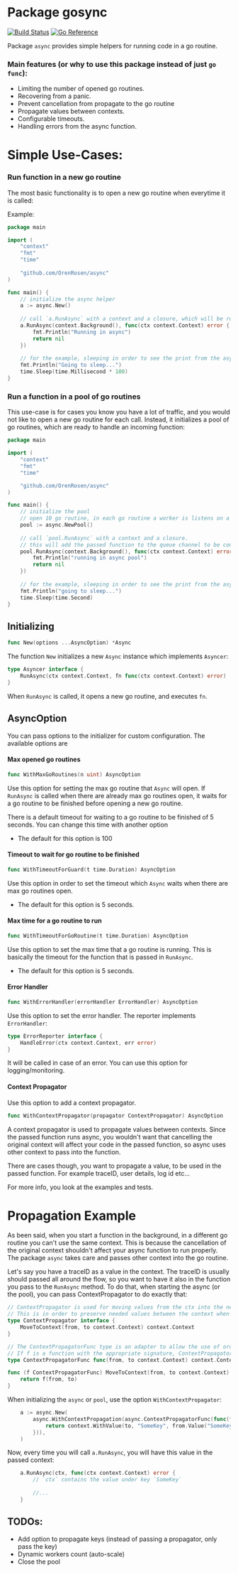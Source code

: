 # Package gosync

[![Build Status](https://github.com/OrenRosen/async/actions/workflows/merge.yaml/badge.svg?branch=main)](https://github.com/OrenRosen/async/blob/main/.github/workflows/merge.yaml)
[![Go Reference](https://pkg.go.dev/badge/github.com/OrenRosen/async.svg)](https://pkg.go.dev/github.com/OrenRosen/async)

Package `async` provides simple helpers for running code in a go routine.

### Main features (or why to use this package instead of just `go func`):
- Limiting the number of opened go routines.
- Recovering from a panic.
- Prevent cancellation from propagate to the go routine
- Propagate values between contexts.
- Configurable timeouts.
- Handling errors from the async function.

# Simple Use-Cases:

### Run function in a new go routine
The most basic functionality is to open a new go routine when everytime it is called:

Example:

```go
package main

import (
	"context"
	"fmt"
	"time"
	
	"github.com/OrenRosen/async"
)

func main() {
	// initialize the async helper
	a := async.New()
	
	// call `a.RunAsync` with a context and a closure, which will be run in a new go routine
	a.RunAsync(context.Background(), func(ctx context.Context) error {
		fmt.Println("Running in async")
		return nil
	})
	
	// for the example, sleeping in order to see the print from the async function
	fmt.Println("Going to sleep...")
	time.Sleep(time.Millisecond * 100)
}
```

### Run a function in a pool of go routines

This use-case is for cases you know you have a lot of traffic, and you would not like to open a new go routine for each call. Instead, it initializes a pool of go routines, which are ready to handle an incoming function:

```go
package main

import (
	"context"
	"fmt"
	"time"

	"github.com/OrenRosen/async"
)

func main() {
	// initialize the pool
	// open 10 go routine, in each go routine a worker is listens on a channel for a received function 
	pool := async.NewPool()
	
	// call `pool.RunAsync` with a context and a closure.
	// this will add the passed function to the queue channel to be consumed by an available worker 
	pool.RunAsync(context.Background(), func(ctx context.Context) error {
		fmt.Println("running in async pool")
		return nil
	})
	
	// for the example, sleeping in order to see the print from the async function
	fmt.Println("going to sleep...")
	time.Sleep(time.Second)
}
```








## Initializing
```go
func New(options ...AsyncOption) *Async
```
The function `New` initializes a new `Async` instance which implements `Asyncer`:
```go
type Asyncer interface {
    RunAsync(ctx context.Context, fn func(ctx context.Context) error)
}
```
When `RunAsync` is called, it opens a new go routine, and executes `fn`.

## AsyncOption
You can pass options to the initializer for custom configuration. The available options are

#### Max opened go routines
```go
func WithMaxGoRoutines(n uint) AsyncOption
```
Use this option for setting the max go routine that `Async` will open. If `RunAsync` is called when there are already max go routines open, it waits for a go routine to be finished before opening a new go routine.

There is a default timeout for waiting to a go routine to be finished of 5 seconds. You can change this time with another option

- The default for this option is 100

#### Timeout to wait for go routine to be finished
```go
func WithTimeoutForGuard(t time.Duration) AsyncOption
```
Use this option in order to set the timeout which `Async` waits when there are max go routines open.

- The default for this option is 5 seconds.

#### Max time for a go routine to run
```go
func WithTimeoutForGoRoutine(t time.Duration) AsyncOption
```
Use this option to set the max time that a go routine is running. This is basically the timeout for the function that is passed in `RunAsync`.  
- The default for this option is 5 seconds.


#### Error Handler
```go
func WithErrorHandler(errorHandler ErrorHandler) AsyncOption
```
Use this option to set the error handler. The reporter implements `ErrorHandler`:
```go
type ErrorReporter interface {
	HandleError(ctx context.Context, err error)
}
```
It will be called in case of an error. You can use this option for logging/monitoring.

#### Context Propagator
Use this option to add a context propagator. 
```go
func WithContextPropagator(propagator ContextPropagator) AsyncOption
```
A context propagator is used to propagate values between contexts. Since the passed function runs async, you wouldn't want that cancelling the original context will affect your code in the passed function, so async uses other context to pass into the function.

There are cases though, you want to propagate a value, to be used in the passed function. For example traceID, user details, log id etc...

For more info, you look at the examples and tests. 

# Propagation Example
As been said, when you start a function in the background, in a different go routine you can't use the same context. This is because the cancellation of the original context shouldn't affect your async function to run properly. The package `async` takes care and passes other context into the go routine.

Let's say you have a traceID as a value in the context. The traceID is usually should passed all around the flow, so you want to have it also in the function you pass to the `RunAsync` method.
To do that, when starting the async (or the pool), you can pass ContextPropagator to do exactly that:
```go
// ContextPropagator is used for moving values from the ctx into the new context.
// This is in order to preserve needed values between the context when initializing a new go routine.
type ContextPropagator interface {
    MoveToContext(from, to context.Context) context.Context
}

// The ContextPropagatorFunc type is an adapter to allow the use of ordinary functions as context propagators.
// If f is a function with the appropriate signature, ContextPropagatorFunc(f) is a propagator that calls f.
type ContextPropagatorFunc func(from, to context.Context) context.Context

func (f ContextPropagatorFunc) MoveToContext(from, to context.Context) context.Context {
    return f(from, to)
}
```
When initializing the `async` or `pool`, use the option `WithContextPropagator`: 

```go
	a := async.New(
        async.WithContextPropagation(async.ContextPropagatorFunc(func(from, to context.Context) context.Context {
            return context.WithValue(to, "SomeKey", from.Value("SomeKey"))
        })),
    )
```

Now, every time you will call `a.RunAsync`, you will have this value in the passed context:
```go
	a.RunAsync(ctx, func(ctx context.Context) error {
		// `ctx` contains the value under key `SomeKey`
		
		//...
	}
```

## TODOs:

- Add option to propagate keys (instead of passing a propagator, only pass the key) 
- Dynamic workers count (auto-scale)
- Close the pool








